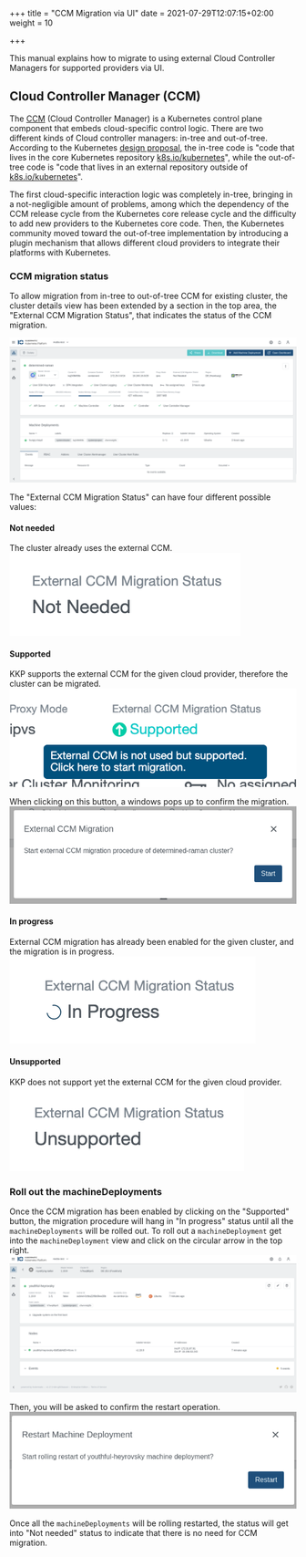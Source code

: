 +++
title = "CCM Migration via UI"
date = 2021-07-29T12:07:15+02:00
weight = 10

+++

This manual explains how to migrate to using external Cloud Controller Managers for supported providers via UI.

## Cloud Controller Manager (CCM)

The [CCM](https://kubernetes.io/docs/concepts/architecture/cloud-controller/) (Cloud Controller Manager) is a Kubernetes
control plane component that embeds cloud-specific control logic. There are two different kinds of Cloud controller managers:
in-tree and out-of-tree. According to the Kubernetes [design proposal](https://github.com/kubernetes/enhancements/tree/master/keps/sig-cloud-provider/2395-removing-in-tree-cloud-providers),
the in-tree code is "code that lives in the core Kubernetes repository [k8s.io/kubernetes](https://github.com/kubernetes/kubernetes/)",
while the out-of-tree code is "code that lives in an external repository outside of [k8s.io/kubernetes](https://github.com/kubernetes/kubernetes/)".

The first cloud-specific interaction logic was completely in-tree, bringing in a not-negligible amount of problems,
among which the dependency of the CCM release cycle from the Kubernetes core release cycle and the difficulty to add new providers
to the Kubernetes core code. Then, the Kubernetes community moved toward the out-of-tree implementation by introducing
a plugin mechanism that allows different cloud providers to integrate their platforms with Kubernetes.

### CCM migration status
To allow migration from in-tree to out-of-tree CCM for existing cluster, the cluster details view has been extended by a
section in the top area, the "External CCM Migration Status", that indicates the status of the CCM migration.

![Cluster Details View](ccm_migration_cluster_view.png?height=350px&classes=shadow,border "Cluster Details View")

The "External CCM Migration Status" can have four different possible values:

#### Not needed
The cluster already uses the external CCM.
![ccm_migration_not_needed](ccm_migration_not_needed.png?height=60px&classes=shadow,border)

#### Supported
KKP supports the external CCM for the given cloud provider, therefore the cluster can be migrated.
![ccm_migration_supported](ccm_migration_supported.png?height=130px&classes=shadow,border)

When clicking on this button, a windows pops up to confirm the migration.
![ccm_migration_supported](ccm_migration_confirm.png?height=200px&classes=shadow,border)

#### In progress
External CCM migration has already been enabled for the given cluster, and the migration is in progress.
![ccm_migration_in_progress](ccm_migration_in_progress.png?height=60px&classes=shadow,border)

#### Unsupported
KKP does not support yet the external CCM for the given cloud provider.
![ccm_migration_unsupported](ccm_migration_unsupported.png?height=60px&classes=shadow,border)

### Roll out the machineDeployments
Once the CCM migration has been enabled by clicking on the "Supported" button, the migration procedure will hang in 
"In progress" status until all the `machineDeployments` will be rolled out. To roll out a `machineDeployment` get into 
the `machineDeployment` view and click on the circular arrow in the top right.
![ccm_migration_md](ccm_migration_machine_deployment.png?height=300px&classes=shadow,border)

Then, you will be asked to confirm the restart operation.
![ccm_migration_confirm_rollout](ccm_migration_confirm_rollout.png?height=200px&classes=shadow,border)

Once all the `machineDeployments` will be rolling restarted, the status will get into "Not needed" status to indicate
that there is no need for CCM migration.
